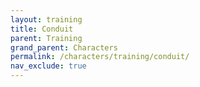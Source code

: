```yaml
---
layout: training
title: Conduit
parent: Training
grand_parent: Characters
permalink: /characters/training/conduit/
nav_exclude: true
---
```


